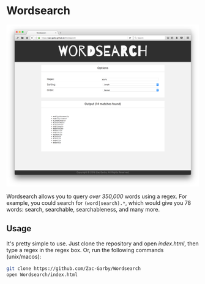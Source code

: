 # Wordsearch

![](https://github.com/Zac-Garby/Wordsearch/raw/master/img/wordsearch.png)

Wordsearch allows you to query *over 350,000* words using a regex. For example,
you could search for `(word|search).*`, which would give you 78 words: search,
searchable, searchableness, and many more.

## Usage

It's pretty simple to use. Just clone the repository and open _index.html_, then type
a regex in the regex box. Or, run the following commands (unix/macos):

```bash
git clone https://github.com/Zac-Garby/Wordsearch
open Wordsearch/index.html
```
